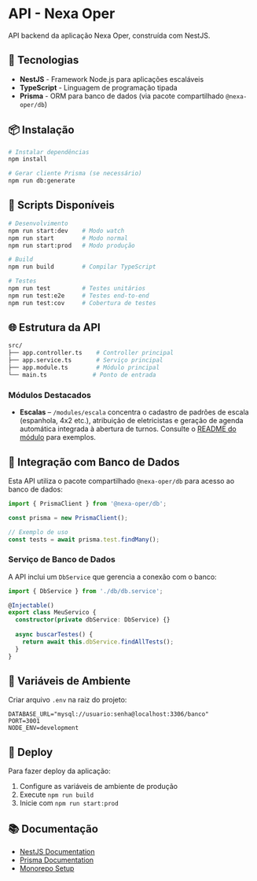 # API - Nexa Oper

API backend da aplicação Nexa Oper, construída com NestJS.

## 🚀 Tecnologias

- **NestJS** - Framework Node.js para aplicações escaláveis
- **TypeScript** - Linguagem de programação tipada
- **Prisma** - ORM para banco de dados (via pacote compartilhado `@nexa-oper/db`)

## 📦 Instalação

```bash
# Instalar dependências
npm install

# Gerar cliente Prisma (se necessário)
npm run db:generate
```

## 🔧 Scripts Disponíveis

```bash
# Desenvolvimento
npm run start:dev    # Modo watch
npm run start        # Modo normal
npm run start:prod   # Modo produção

# Build
npm run build        # Compilar TypeScript

# Testes
npm run test         # Testes unitários
npm run test:e2e     # Testes end-to-end
npm run test:cov     # Cobertura de testes
```

## 🌐 Estrutura da API

```bash
src/
├── app.controller.ts    # Controller principal
├── app.service.ts       # Serviço principal
├── app.module.ts        # Módulo principal
└── main.ts             # Ponto de entrada
```

### Módulos Destacados

- **Escalas** – `/modules/escala` concentra o cadastro de padrões de escala (espanhola, 4x2 etc.), atribuição de eletricistas e geração de agenda automática integrada à abertura de turnos. Consulte o [README do módulo](./src/modules/escala/README.md) para exemplos.

## 🔗 Integração com Banco de Dados

Esta API utiliza o pacote compartilhado `@nexa-oper/db` para acesso ao banco de dados:

```typescript
import { PrismaClient } from '@nexa-oper/db';

const prisma = new PrismaClient();

// Exemplo de uso
const tests = await prisma.test.findMany();
```

### Serviço de Banco de Dados

A API inclui um `DbService` que gerencia a conexão com o banco:

```typescript
import { DbService } from './db/db.service';

@Injectable()
export class MeuServico {
  constructor(private dbService: DbService) {}
  
  async buscarTestes() {
    return await this.dbService.findAllTests();
  }
}
```

## 📝 Variáveis de Ambiente

Criar arquivo `.env` na raiz do projeto:

```env
DATABASE_URL="mysql://usuario:senha@localhost:3306/banco"
PORT=3001
NODE_ENV=development
```

## 🚀 Deploy

Para fazer deploy da aplicação:

1. Configure as variáveis de ambiente de produção
2. Execute `npm run build`
3. Inicie com `npm run start:prod`

## 📚 Documentação

- [NestJS Documentation](https://docs.nestjs.com)
- [Prisma Documentation](https://www.prisma.io/docs)
- [Monorepo Setup](./../../README.md)
